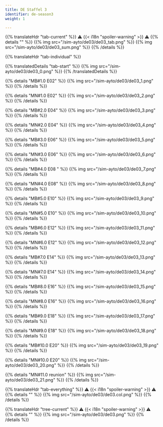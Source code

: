 ```yaml
---
title: DE Staffel 3
identifier: de-season3
weight: 1

---
```


{{% translateHdr "tab-current" %}}
:warning: {{< i18n "spoiler-warning" >}} :warning:
{{% details "" %}}
{{% img src="/sim-ayto/de03/de03_tab.png" %}}
{{% img src="/sim-ayto/de03/de03_sum.png" %}}
{{% /details %}}

{{% translateHdr "tab-individual" %}}

{{% translatedDetails "tab-start" %}}
{{% img src="/sim-ayto/de03/de03_0.png" %}}
{{% /translatedDetails %}}

{{% details "MB#1.0 E02" %}}
{{% img src="/sim-ayto/de03/de03_1.png" %}}
{{% /details %}}

{{% details "MN#1.0 E02" %}}
{{% img src="/sim-ayto/de03/de03_2.png" %}}
{{% /details %}}

{{% details "MB#2.0 E04" %}}
{{% img src="/sim-ayto/de03/de03_3.png" %}}
{{% /details %}}

{{% details "MN#2.0 E04" %}}
{{% img src="/sim-ayto/de03/de03_4.png" %}}
{{% /details %}}

{{% details "MB#3.0 E06" %}}
{{% img src="/sim-ayto/de03/de03_5.png" %}}
{{% /details %}}

{{% details "MN#3.0 E06" %}}
{{% img src="/sim-ayto/de03/de03_6.png" %}}
{{% /details %}}

{{% details "MB#4.0 E08 " %}}
{{% img src="/sim-ayto/de03/de03_7.png" %}}
{{% /details %}}

{{% details "MN#4.0 E08" %}}
{{% img src="/sim-ayto/de03/de03_8.png" %}}
{{% /details %}}

{{% details "MB#5.0 E10" %}}
{{% img src="/sim-ayto/de03/de03_9.png" %}}
{{% /details %}}

{{% details "MN#5.0 E10" %}}
{{% img src="/sim-ayto/de03/de03_10.png" %}}
{{% /details %}}

{{% details "MB#6.0 E12" %}}
{{% img src="/sim-ayto/de03/de03_11.png" %}}
{{% /details %}}

{{% details "MN#6.0 E12" %}}
{{% img src="/sim-ayto/de03/de03_12.png" %}}
{{% /details %}}

{{% details "MB#7.0 E14" %}}
{{% img src="/sim-ayto/de03/de03_13.png" %}}
{{% /details %}}

{{% details "MN#7.0 E14" %}}
{{% img src="/sim-ayto/de03/de03_14.png" %}}
{{% /details %}}

{{% details "MB#8.0 E16" %}}
{{% img src="/sim-ayto/de03/de03_15.png" %}}
{{% /details %}}

{{% details "MN#8.0 E16" %}}
{{% img src="/sim-ayto/de03/de03_16.png" %}}
{{% /details %}}

{{% details "MB#9.0 E18" %}}
{{% img src="/sim-ayto/de03/de03_17.png" %}}
{{% /details %}}

{{% details "MN#9.0 E18" %}}
{{% img src="/sim-ayto/de03/de03_18.png" %}}
{{% /details %}}

{{% details "MB#10.0 E20" %}}
{{% img src="/sim-ayto/de03/de03_19.png" %}}
{{% /details %}}

{{% details "MN#10.0 E20" %}}
{{% img src="/sim-ayto/de03/de03_20.png" %}}
{{% /details %}}

{{% details "MN#11.0 reunion" %}}
{{% img src="/sim-ayto/de03/de03_21.png" %}}
{{% /details %}}

{{% translateHdr "tab-everything" %}}
:warning: {{< i18n "spoiler-warning" >}} :warning:
{{% details "" %}}
{{% img src="/sim-ayto/de03/de03.col.png" %}}
{{% /details %}}

{{% translateHdr "tree-current" %}}
:warning: {{< i18n "spoiler-warning" >}} :warning:
{{% details "" %}}
{{% img src="/sim-ayto/de03/de03.png" %}}
{{% /details %}}
